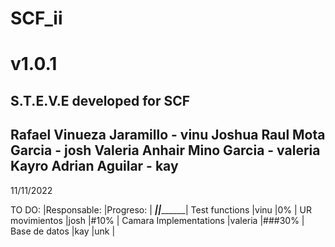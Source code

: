 # SCF_ii
# v1.0.1
S.T.E.V.E developed for SCF
-------------------------------------
 Rafael Vinueza Jaramillo - vinu
 Joshua Raul Mota Garcia - josh
 Valeria Anhair Mino Garcia - valeria
 Kayro Adrian Aguilar - kay
-------------------------------------

11/11/2022

TO DO:                      |Responsable:       |Progreso:      |
____________________________|___________________|_______________|
Test functions              |vinu               |0%             |
UR movimientos              |josh               |#10%           |
Camara Implementations      |valeria            |###30%         |
Base de datos               |kay                |unk            |